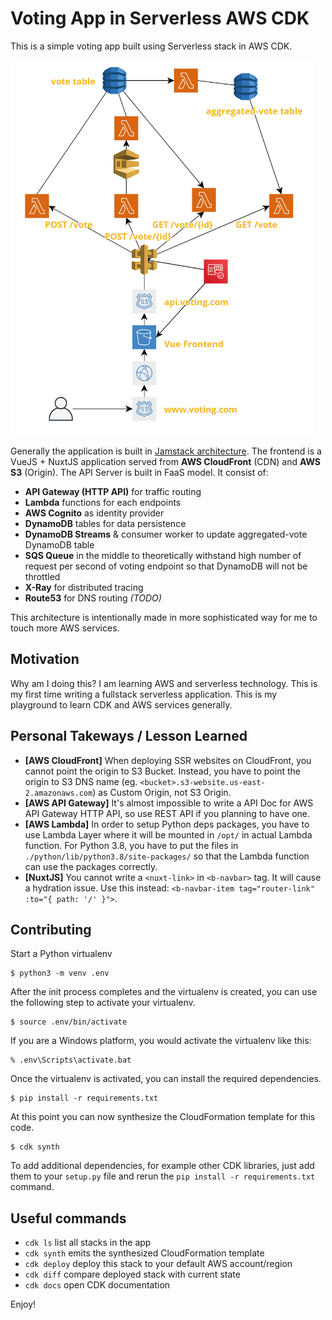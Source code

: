 
# Voting App in Serverless AWS CDK

This is a simple voting app built using Serverless stack in AWS CDK.

<a href="https://raw.githubusercontent.com/sdil/voting-serverless-cdk/master/architecture.png"><img src="https://raw.githubusercontent.com/sdil/voting-serverless-cdk/master/architecture.png" height="600" width="485" ></a>

Generally the application is built in [Jamstack architecture](https://jamstack.wtf). The frontend is a VueJS + NuxtJS application served from **AWS CloudFront** (CDN) and **AWS S3** (Origin). The API Server is built in FaaS model. It consist of:

- **API Gateway (HTTP API)** for traffic routing
- **Lambda** functions for each endpoints
- **AWS Cognito** as identity provider
- **DynamoDB** tables for data persistence
- **DynamoDB Streams** & consumer worker to update aggregated-vote DynamoDB table
- **SQS Queue** in the middle to theoretically withstand high number of request per second of voting endpoint so that DynamoDB will not be throttled
- **X-Ray** for distributed tracing
- **Route53** for DNS routing *(TODO)*

This architecture is intentionally made in more sophisticated way for me to touch more AWS services.

## Motivation

Why am I doing this? I am learning AWS and serverless technology. This is my first time writing a fullstack serverless application. This is my playground to learn CDK and AWS services generally.

## Personal Takeways / Lesson Learned

- **[AWS CloudFront]** When deploying SSR websites on CloudFront, you cannot point the origin to S3 Bucket. Instead, you have to point the origin to S3 DNS name (eg. `<bucket>.s3-website.us-east-2.amazonaws.com`) as Custom Origin, not S3 Origin.
- **[AWS API Gateway]** It's almost impossible to write a API Doc for AWS API Gateway HTTP API, so use REST API if you planning to have one.
- **[AWS Lambda]** In order to setup Python deps packages, you have to use Lambda Layer where it will be mounted in `/opt/` in actual Lambda function. For Python 3.8, you have to put the files in `./python/lib/python3.8/site-packages/` so that the Lambda function can use the packages correctly.
- **[NuxtJS]** You cannot write a `<nuxt-link>` in `<b-navbar>` tag. It will cause a hydration issue. Use this instead: `<b-navbar-item tag="router-link" :to="{ path: '/' }">`.

## Contributing

Start a Python virtualenv

```
$ python3 -m venv .env
```

After the init process completes and the virtualenv is created, you can use the following
step to activate your virtualenv.

```
$ source .env/bin/activate
```

If you are a Windows platform, you would activate the virtualenv like this:

```
% .env\Scripts\activate.bat
```

Once the virtualenv is activated, you can install the required dependencies.

```
$ pip install -r requirements.txt
```

At this point you can now synthesize the CloudFormation template for this code.

```
$ cdk synth
```

To add additional dependencies, for example other CDK libraries, just add
them to your `setup.py` file and rerun the `pip install -r requirements.txt`
command.

## Useful commands

 * `cdk ls`          list all stacks in the app
 * `cdk synth`       emits the synthesized CloudFormation template
 * `cdk deploy`      deploy this stack to your default AWS account/region
 * `cdk diff`        compare deployed stack with current state
 * `cdk docs`        open CDK documentation

Enjoy!
